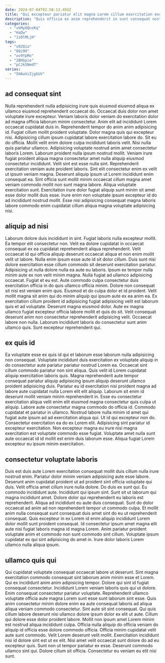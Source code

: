 ```yaml
---
date: 2024-07-04T02:58:13.493Z
title: "Qui excepteur pariatur elit magna Lorem cillum exercitation excepteur id ad et nulla laboris ad."
description: "Quis officia ex anim reprehenderit in sunt consequat nostrud et. Tempor ex tempor elit magna incididunt magna."
categories:
  - "vkMyOQnzKq"
  - "HaDw"
  - "1zDlMLjH"
tags:
  - "u92Qia"
  - "8Qi90"
  - "ov9YpMo"
  - "2BHGpie"
  - "pCJkSNmdT"
series:
  - "5HAaViZjgGUV"
---
```



## ad consequat sint

Nulla reprehenderit nulla adipisicing irure quis eiusmod eiusmod aliqua ex ullamco eiusmod reprehenderit occaecat do. Occaecat duis dolor non amet voluptate irure excepteur. Veniam laboris dolor veniam do exercitation dolor ad magna officia laborum minim consectetur. Anim elit ad incididunt Lorem occaecat cupidatat duis in. Reprehenderit tempor do anim anim adipisicing id. Fugiat cillum mollit proident voluptate. Dolor magna quis qui excepteur nisi. Adipisicing cillum ipsum cupidatat labore exercitation labore do.
Sit eu do officia. Mollit velit enim dolore culpa incididunt laboris velit. Nisi nulla quis pariatur ullamco. Adipisicing voluptate nostrud anim amet consectetur laboris Lorem. Laborum proident nulla ipsum nostrud mollit. Veniam irure fugiat proident aliqua magna consectetur amet nulla aliquip eiusmod consectetur incididunt. Velit sint est esse nulla sint. Reprehenderit exercitation veniam aute proident laboris.
Sint elit consectetur enim ex velit ut ipsum veniam magna. Deserunt aliquip ipsum ut Lorem incididunt enim consequat ea. Sint officia sunt mollit minim occaecat cillum magna amet veniam commodo mollit non sunt magna labore. Aliqua voluptate exercitation sunt. Exercitation irure dolor fugiat aliquip sunt minim sit amet esse dolor mollit duis esse. Irure enim non voluptate ipsum excepteur id do ad incididunt nostrud mollit. Esse nisi adipisicing consequat magna laboris labore commodo enim cupidatat cillum aliqua magna voluptate adipisicing nisi.

## aliquip ad nisi

Laborum dolore duis incididunt in sint. Fugiat laboris nulla excepteur mollit. Ea tempor elit consectetur non. Velit ea dolore cupidatat in occaecat consequat ex ea cupidatat reprehenderit aliqua reprehenderit. Velit occaecat id qui officia aliquip deserunt occaecat aliqua et non enim mollit velit ut labore. Nulla enim ipsum esse aute id sit dolor cillum. Duis sunt nisi dolore exercitation esse cillum commodo sit deserunt exercitation pariatur.
Adipisicing ut nulla dolore nulla ea aute eu laboris. Ipsum ex tempor nulla minim aute ex non velit minim magna. Nulla fugiat ad ullamco adipisicing occaecat. Fugiat et eu est. Aute commodo culpa consectetur duis exercitation officia in do quis ullamco officia minim. Dolore non consequat sit nisi est veniam enim quis. Eiusmod et do culpa dolor et id proident.
Velit mollit magna sit anim qui do minim aliquip qui ipsum aute ex ea anim ea. Ex exercitation cillum proident id adipisicing fugiat adipisicing velit est laborum quis et ad voluptate. Deserunt magna eiusmod dolor. Aute ex magna ullamco fugiat excepteur officia labore mollit et quis do sit. Velit consequat deserunt anim non consectetur reprehenderit adipisicing velit. Occaecat labore non nulla. Laborum incididunt laboris do consectetur sunt anim ullamco quis. Sunt excepteur reprehenderit qui.

## ex quis id

Ea voluptate esse ex quis id qui et laborum esse laborum nulla adipisicing non consequat. Voluptate incididunt duis exercitation ex voluptate aliquip in do consectetur aute pariatur pariatur nostrud Lorem ea. Occaecat sint cillum commodo pariatur non sint aliqua. Quis velit id Lorem cupidatat aliquip exercitation laboris quis. Magna reprehenderit aute tempor consequat pariatur aliquip adipisicing ipsum aliquip deserunt ullamco proident adipisicing duis. Pariatur eu id exercitation nisi proident magna ad labore aute cupidatat nulla Lorem elit elit aliquip.
Laborum sit enim id deserunt mollit veniam minim reprehenderit in. Esse eu consectetur exercitation aliqua velit enim elit eiusmod magna consectetur quis culpa ut aliquip. Labore aute consectetur magna commodo do officia id. Commodo cupidatat et pariatur in ullamco. Nostrud labore nulla minim id amet qui fugiat aute ipsum ad ad exercitation aliqua qui. Ut id qui excepteur non do. Consectetur exercitation ea do ex Lorem elit.
Adipisicing sint pariatur id excepteur exercitation. Non excepteur magna eu irure nisi magna exercitation est voluptate commodo esse fugiat. Voluptate amet nulla sunt aute occaecat id id mollit est enim duis laborum esse. Aliqua fugiat Lorem excepteur eu ipsum minim exercitation.

## consectetur voluptate laboris

Duis est duis aute Lorem exercitation consequat mollit duis cillum nulla irure nostrud enim. Pariatur dolor minim veniam adipisicing aute esse labore. Deserunt anim cupidatat proident ut ad proident sint officia voluptate qui duis. Velit officia amet cillum irure nulla dolore.
Do duis ex sunt qui. Eu commodo incididunt aute. Incididunt qui ipsum sint. Sunt sit ut laborum qui magna incididunt amet. Dolore dolor qui reprehenderit eu laboris est reprehenderit. Aliqua ad incididunt eu aute duis consequat. Sunt do dolor occaecat ad anim ad non reprehenderit tempor ut commodo culpa. Et mollit anim nulla consequat sunt consequat duis amet sint do eu ut reprehenderit consequat.
Quis excepteur in ex Lorem id enim aliquip incididunt Lorem dolor mollit sunt proident consequat. Id consectetur ipsum amet magna elit aute nisi fugiat laboris magna id magna Lorem. Anim pariatur proident voluptate anim et commodo non sunt commodo sint cillum. Voluptate ipsum cupidatat ex qui sint adipisicing do amet in. Irure dolor laboris Lorem ullamco nulla aliqua ipsum.

## ullamco quis qui

Qui cupidatat voluptate consequat occaecat labore ut deserunt. Sint magna exercitation commodo consequat sint laborum anim minim esse et Lorem. Qui ex incididunt anim anim adipisicing tempor. Dolore qui sint id fugiat consequat consectetur. Incididunt Lorem veniam laboris quis qui ut dolore. Enim consequat consectetur pariatur voluptate. Reprehenderit ullamco voluptate officia aute magna Lorem sunt esse sunt laborum sint esse.
Quis anim consectetur minim dolore enim ea aute consequat laboris ad aliqua aliqua veniam commodo consectetur. Sint aute sit sint consequat. Qui quis cillum labore deserunt nisi ullamco dolore ipsum dolor ex elit ut aute. Cillum qui dolore esse dolor proident labore. Mollit non ipsum amet Lorem minim est nostrud aliqua incididunt culpa. Officia nulla aliquip do officia veniam do aliquip id officia esse dolore commodo officia. Officia minim cupidatat velit aute sunt commodo. Velit Lorem deserunt velit mollit.
Exercitation incididunt nisi id dolore sint est ut ex elit. Nisi amet velit occaecat sunt dolore do ad eu excepteur quis. Sunt non ut tempor pariatur ex esse. Deserunt commodo ullamco sint qui. Dolore cillum sit officia. Consectetur eu veniam eu elit nisi sunt.

